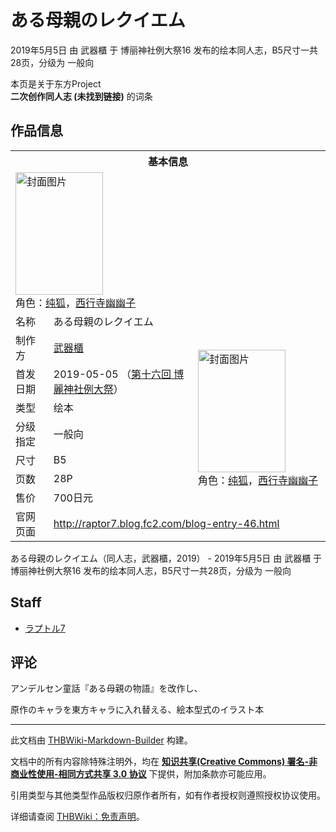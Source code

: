 # ある母親のレクイエム

<!-- source html: G:\repos\THBWiki-Markdown-Builder\THBWikiMarkdown\Temp\main\4\4a\ns0%3A%E3%81%82%E3%82%8B%E6%AF%8D%E8%A6%AA%E3%81%AE%E3%83%AC%E3%82%AF%E3%82%A4%E3%82%A8%E3%83%A0.html -->

2019年5月5日 由 武器櫃 于 博丽神社例大祭16 发布的绘本同人志，B5尺寸一共28页，分级为 一般向

本页是关于东方Project  
 **二次创作同人志 (未找到链接)** 的词条

## 作品信息

<table><tbody><tr><th colspan="3">基本信息</th></tr><tr><td class="cover-artwork-mobile" colspan="2"><a href="./文件-ある母親のレクイエム封面.jpg.md" class="image" title="封面图片"><img alt="封面图片" src="https://upload.thwiki.cc/thumb/6/67/%E3%81%82%E3%82%8B%E6%AF%8D%E8%A6%AA%E3%81%AE%E3%83%AC%E3%82%AF%E3%82%A4%E3%82%A8%E3%83%A0%E5%B0%81%E9%9D%A2.jpg/140px-%E3%81%82%E3%82%8B%E6%AF%8D%E8%A6%AA%E3%81%AE%E3%83%AC%E3%82%AF%E3%82%A4%E3%82%A8%E3%83%A0%E5%B0%81%E9%9D%A2.jpg" decoding="async" loading="lazy" width="140" height="196" srcset="https://upload.thwiki.cc/thumb/6/67/%E3%81%82%E3%82%8B%E6%AF%8D%E8%A6%AA%E3%81%AE%E3%83%AC%E3%82%AF%E3%82%A4%E3%82%A8%E3%83%A0%E5%B0%81%E9%9D%A2.jpg/210px-%E3%81%82%E3%82%8B%E6%AF%8D%E8%A6%AA%E3%81%AE%E3%83%AC%E3%82%AF%E3%82%A4%E3%82%A8%E3%83%A0%E5%B0%81%E9%9D%A2.jpg 1.5x, https://upload.thwiki.cc/thumb/6/67/%E3%81%82%E3%82%8B%E6%AF%8D%E8%A6%AA%E3%81%AE%E3%83%AC%E3%82%AF%E3%82%A4%E3%82%A8%E3%83%A0%E5%B0%81%E9%9D%A2.jpg/280px-%E3%81%82%E3%82%8B%E6%AF%8D%E8%A6%AA%E3%81%AE%E3%83%AC%E3%82%AF%E3%82%A4%E3%82%A8%E3%83%A0%E5%B0%81%E9%9D%A2.jpg 2x" data-file-width="600" data-file-height="840"></a><div class="cover-char">角色：<a href="./纯狐.md" title="纯狐">纯狐</a>，<a href="./西行寺幽幽子.md" title="西行寺幽幽子">西行寺幽幽子</a></div></td>
</tr><tr><td class="label">名称</td><td colspan="2"> ある母親のレクイエム </td></tr><tr><td class="label">制作方</td><td><a href="./武器櫃.md" title="武器櫃">武器櫃</a></td><td class="cover-artwork" rowspan="7" style="min-width:196px;"><a href="./文件-ある母親のレクイエム封面.jpg.md" class="image" title="封面图片"><img alt="封面图片" src="https://upload.thwiki.cc/thumb/6/67/%E3%81%82%E3%82%8B%E6%AF%8D%E8%A6%AA%E3%81%AE%E3%83%AC%E3%82%AF%E3%82%A4%E3%82%A8%E3%83%A0%E5%B0%81%E9%9D%A2.jpg/140px-%E3%81%82%E3%82%8B%E6%AF%8D%E8%A6%AA%E3%81%AE%E3%83%AC%E3%82%AF%E3%82%A4%E3%82%A8%E3%83%A0%E5%B0%81%E9%9D%A2.jpg" decoding="async" loading="lazy" width="140" height="196" srcset="https://upload.thwiki.cc/thumb/6/67/%E3%81%82%E3%82%8B%E6%AF%8D%E8%A6%AA%E3%81%AE%E3%83%AC%E3%82%AF%E3%82%A4%E3%82%A8%E3%83%A0%E5%B0%81%E9%9D%A2.jpg/210px-%E3%81%82%E3%82%8B%E6%AF%8D%E8%A6%AA%E3%81%AE%E3%83%AC%E3%82%AF%E3%82%A4%E3%82%A8%E3%83%A0%E5%B0%81%E9%9D%A2.jpg 1.5x, https://upload.thwiki.cc/thumb/6/67/%E3%81%82%E3%82%8B%E6%AF%8D%E8%A6%AA%E3%81%AE%E3%83%AC%E3%82%AF%E3%82%A4%E3%82%A8%E3%83%A0%E5%B0%81%E9%9D%A2.jpg/280px-%E3%81%82%E3%82%8B%E6%AF%8D%E8%A6%AA%E3%81%AE%E3%83%AC%E3%82%AF%E3%82%A4%E3%82%A8%E3%83%A0%E5%B0%81%E9%9D%A2.jpg 2x" data-file-width="600" data-file-height="840"></a><div class="cover-char">角色：<a href="./纯狐.md" title="纯狐">纯狐</a>，<a href="./西行寺幽幽子.md" title="西行寺幽幽子">西行寺幽幽子</a></div></td>
</tr><tr><td class="label">首发日期</td><td>2019-05-05&#160;（<a href="/展会作品列表?e=%E5%8D%9A%E4%B8%BD%E7%A5%9E%E7%A4%BE%E4%BE%8B%E5%A4%A7%E7%A5%AD%2316">第十六回 博麗神社例大祭</a>）</td></tr><tr><td class="label">类型</td><td>绘本</td></tr><tr><td class="label">分级指定</td><td>一般向</td></tr><tr><td class="label">尺寸</td><td>B5</td></tr><tr><td class="label">页数</td><td>28P</td></tr><tr><td class="label">售价</td><td>700日元</td></tr>
<tr><td class="label">官网页面</td><td colspan="2"><a rel="nofollow" class="external free" href="http://raptor7.blog.fc2.com/blog-entry-46.html">http://raptor7.blog.fc2.com/blog-entry-46.html</a></td></tr></tbody></table>

ある母親のレクイエム（同人志，武器櫃，2019） - 2019年5月5日 由 武器櫃 于 博丽神社例大祭16 发布的绘本同人志，B5尺寸一共28页，分级为 一般向

## Staff
- [ラプトル7](./ラプトル7.md)


## 评论
  
アンデルセン童話『ある母親の物語』を改作し、  

原作のキャラを東方キャラに入れ替える、絵本型式のイラスト本
  
  
  

  





---

此文档由 [THBWiki-Markdown-Builder](https://github.com/Delsin-Yu/THBWiki-Markdown-Builder) 构建。

文档中的所有内容除特殊注明外，均在 [**知识共享(Creative Commons) 署名-非商业性使用-相同方式共享 3.0 协议**](https://creativecommons.org/licenses/by-sa/3.0/deed.zh-hans) 下提供，附加条款亦可能应用。

引用类型与其他类型作品版权归原作者所有，如有作者授权则遵照授权协议使用。

详细请查阅 [THBWiki：免责声明](https://thbwiki.cc/THBWiki:%E5%85%8D%E8%B4%A3%E5%A3%B0%E6%98%8E)。

